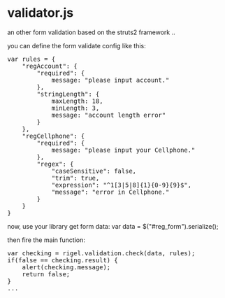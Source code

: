 validator.js
==============

an other form validation based on the struts2 framework ..

you can define the form validate config like this:
<pre>
var rules = {
    "regAccount": {
        "required": {
            message: "please input account."
        },
        "stringLength": {
            maxLength: 18, 
            minLength: 3, 
            message: "account length error"
        }
    },
    "regCellphone": {
        "required": {
            message: "please input your Cellphone."
        },
        "regex": {
            "caseSensitive": false,
            "trim": true,
            "expression": "^1[3|5|8]{1}{0-9}{9}$",
            "message": "error in Cellphone."
        }
    }
}
</pre>
now, use your library get form data:
var data = $("#reg_form").serialize(); 

then fire the main function:
<pre>
var checking = rigel.validation.check(data, rules);
if(false == checking.result) {
    alert(checking.message);
    return false;
}
...
</pre>
